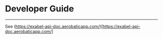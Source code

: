 # Developer Guide
-----------------

See (https://exabel-api-doc.aerobaticapp.com/)[https://exabel-api-doc.aerobaticapp.com/]
